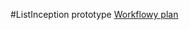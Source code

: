 #ListInception prototype
[Workflowy plan](https://workflowy.com/shared/6e186a8f-2396-0fde-b710-f844c0348f66/)
